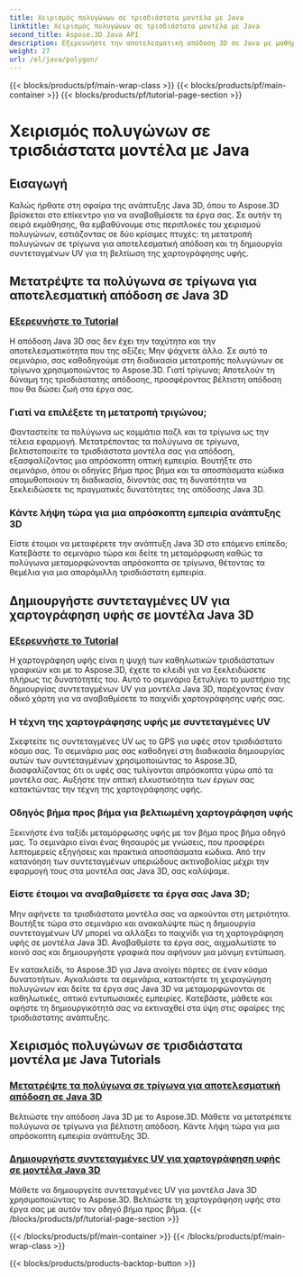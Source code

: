 ```yaml
---
title: Χειρισμός πολυγώνων σε τρισδιάστατα μοντέλα με Java
linktitle: Χειρισμός πολυγώνων σε τρισδιάστατα μοντέλα με Java
second_title: Aspose.3D Java API
description: Εξερευνήστε την αποτελεσματική απόδοση 3D σε Java με μαθήματα Aspose.3D. Μετατρέψτε τα πολύγωνα σε τρίγωνα και δημιουργήστε συντεταγμένες UV για βέλτιστη απόδοση και βελτιωμένη χαρτογράφηση υφής.
weight: 27
url: /el/java/polygon/
---
```


{{< blocks/products/pf/main-wrap-class >}}
{{< blocks/products/pf/main-container >}}
{{< blocks/products/pf/tutorial-page-section >}}

# Χειρισμός πολυγώνων σε τρισδιάστατα μοντέλα με Java

## Εισαγωγή

Καλώς ήρθατε στη σφαίρα της ανάπτυξης Java 3D, όπου το Aspose.3D βρίσκεται στο επίκεντρο για να αναβαθμίσετε τα έργα σας. Σε αυτήν τη σειρά εκμάθησης, θα εμβαθύνουμε στις περιπλοκές του χειρισμού πολυγώνων, εστιάζοντας σε δύο κρίσιμες πτυχές: τη μετατροπή πολυγώνων σε τρίγωνα για αποτελεσματική απόδοση και τη δημιουργία συντεταγμένων UV για τη βελτίωση της χαρτογράφησης υφής.

## Μετατρέψτε τα πολύγωνα σε τρίγωνα για αποτελεσματική απόδοση σε Java 3D

### [Εξερευνήστε το Tutorial](./convert-polygons-triangles/)

Η απόδοση Java 3D σας δεν έχει την ταχύτητα και την αποτελεσματικότητα που της αξίζει; Μην ψάχνετε άλλο. Σε αυτό το σεμινάριο, σας καθοδηγούμε στη διαδικασία μετατροπής πολυγώνων σε τρίγωνα χρησιμοποιώντας το Aspose.3D. Γιατί τρίγωνα; Αποτελούν τη δύναμη της τρισδιάστατης απόδοσης, προσφέροντας βέλτιστη απόδοση που θα δώσει ζωή στα έργα σας.

### Γιατί να επιλέξετε τη μετατροπή τριγώνου;

Φανταστείτε τα πολύγωνα ως κομμάτια παζλ και τα τρίγωνα ως την τέλεια εφαρμογή. Μετατρέποντας τα πολύγωνα σε τρίγωνα, βελτιστοποιείτε τα τρισδιάστατα μοντέλα σας για απόδοση, εξασφαλίζοντας μια απρόσκοπτη οπτική εμπειρία. Βουτήξτε στο σεμινάριο, όπου οι οδηγίες βήμα προς βήμα και τα αποσπάσματα κώδικα απομυθοποιούν τη διαδικασία, δίνοντάς σας τη δυνατότητα να ξεκλειδώσετε τις πραγματικές δυνατότητες της απόδοσης Java 3D.

### Κάντε λήψη τώρα για μια απρόσκοπτη εμπειρία ανάπτυξης 3D

Είστε έτοιμοι να μεταφέρετε την ανάπτυξη Java 3D στο επόμενο επίπεδο; Κατεβάστε το σεμινάριο τώρα και δείτε τη μεταμόρφωση καθώς τα πολύγωνα μεταμορφώνονται απρόσκοπτα σε τρίγωνα, θέτοντας τα θεμέλια για μια απαράμιλλη τρισδιάστατη εμπειρία.

## Δημιουργήστε συντεταγμένες UV για χαρτογράφηση υφής σε μοντέλα Java 3D

### [Εξερευνήστε το Tutorial](./generate-uv-coordinates/)

Η χαρτογράφηση υφής είναι η ψυχή των καθηλωτικών τρισδιάστατων γραφικών και με το Aspose.3D, έχετε το κλειδί για να ξεκλειδώσετε πλήρως τις δυνατότητές του. Αυτό το σεμινάριο ξετυλίγει το μυστήριο της δημιουργίας συντεταγμένων UV για μοντέλα Java 3D, παρέχοντας έναν οδικό χάρτη για να αναβαθμίσετε το παιχνίδι χαρτογράφησης υφής σας.

### Η τέχνη της χαρτογράφησης υφής με συντεταγμένες UV

Σκεφτείτε τις συντεταγμένες UV ως το GPS για υφές στον τρισδιάστατο κόσμο σας. Το σεμινάριο μας σας καθοδηγεί στη διαδικασία δημιουργίας αυτών των συντεταγμένων χρησιμοποιώντας το Aspose.3D, διασφαλίζοντας ότι οι υφές σας τυλίγονται απρόσκοπτα γύρω από τα μοντέλα σας. Αυξήστε την οπτική ελκυστικότητα των έργων σας κατακτώντας την τέχνη της χαρτογράφησης υφής.

### Οδηγός βήμα προς βήμα για βελτιωμένη χαρτογράφηση υφής

Ξεκινήστε ένα ταξίδι μεταμόρφωσης υφής με τον βήμα προς βήμα οδηγό μας. Το σεμινάριο είναι ένας θησαυρός με γνώσεις, που προσφέρει λεπτομερείς εξηγήσεις και πρακτικά αποσπάσματα κώδικα. Από την κατανόηση των συντεταγμένων υπεριώδους ακτινοβολίας μέχρι την εφαρμογή τους στα μοντέλα σας Java 3D, σας καλύψαμε.

### Είστε έτοιμοι να αναβαθμίσετε τα έργα σας Java 3D;

Μην αφήνετε τα τρισδιάστατα μοντέλα σας να αρκούνται στη μετριότητα. Βουτήξτε τώρα στο σεμινάριο και ανακαλύψτε πώς η δημιουργία συντεταγμένων UV μπορεί να αλλάξει το παιχνίδι για τη χαρτογράφηση υφής σε μοντέλα Java 3D. Αναβαθμίστε τα έργα σας, αιχμαλωτίστε το κοινό σας και δημιουργήστε γραφικά που αφήνουν μια μόνιμη εντύπωση.

Εν κατακλείδι, το Aspose.3D για Java ανοίγει πόρτες σε έναν κόσμο δυνατοτήτων. Αγκαλιάστε τα σεμινάρια, κατακτήστε τη χειραγώγηση πολυγώνων και δείτε τα έργα σας Java 3D να μεταμορφώνονται σε καθηλωτικές, οπτικά εντυπωσιακές εμπειρίες. Κατεβάστε, μάθετε και αφήστε τη δημιουργικότητά σας να εκτιναχθεί στα ύψη στις σφαίρες της τρισδιάστατης ανάπτυξης.
## Χειρισμός πολυγώνων σε τρισδιάστατα μοντέλα με Java Tutorials
### [Μετατρέψτε τα πολύγωνα σε τρίγωνα για αποτελεσματική απόδοση σε Java 3D](./convert-polygons-triangles/)
Βελτιώστε την απόδοση Java 3D με το Aspose.3D. Μάθετε να μετατρέπετε πολύγωνα σε τρίγωνα για βέλτιστη απόδοση. Κάντε λήψη τώρα για μια απρόσκοπτη εμπειρία ανάπτυξης 3D.
### [Δημιουργήστε συντεταγμένες UV για χαρτογράφηση υφής σε μοντέλα Java 3D](./generate-uv-coordinates/)
Μάθετε να δημιουργείτε συντεταγμένες UV για μοντέλα Java 3D χρησιμοποιώντας το Aspose.3D. Βελτιώστε τη χαρτογράφηση υφής στα έργα σας με αυτόν τον οδηγό βήμα προς βήμα.
{{< /blocks/products/pf/tutorial-page-section >}}

{{< /blocks/products/pf/main-container >}}
{{< /blocks/products/pf/main-wrap-class >}}

{{< blocks/products/products-backtop-button >}}
